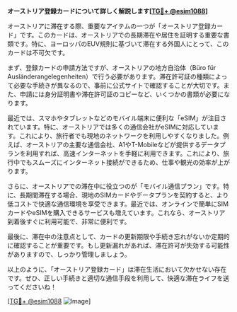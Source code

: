 **オーストリア登録カードについて詳しく解説します[[TG💪+ @esim1088](https://t.me/s/esim1088)]**

オーストリアに滞在する際、重要なアイテムの一つが「オーストリア登録カード」です。このカードは、オーストリアでの長期滞在や居住を証明する重要な書類です。特に、ヨーロッパのEUV規則に基づいて滞在する外国人にとって、このカードは不可欠です。

まず、登録カードの申請方法ですが、オーストリアの地方自治体（Büro für Ausländerangelegenheiten）で行う必要があります。滞在許可証の種類によって必要な手続きが異なるので、事前に公式サイトで確認することが大切です。また、申請には身分証明書や滞在許可証のコピーなど、いくつかの書類が必要になります。

最近では、スマホやタブレットなどのモバイル端末に便利な「eSIM」が注目されています。特に、オーストリアでは多くの通信会社がeSIMに対応しています。これにより、旅行者でも現地のネットワークを利用しやすくなりました。例えば、オーストリアの主要な通信会社、A1やT-Mobileなどが提供するデータプランを利用すれば、高速インターネットを手軽に利用できます。これにより、旅行中でもスムーズにインターネット接続ができるため、仕事や観光の効率が上がります。

さらに、オーストリアでの滞在中に役立つのが「モバイル通信プラン」です。特に、長期間滞在する場合、現地のSIMカードやデータプランを契約すると、より低コストで快適な通信環境を享受できます。最近では、オンラインで簡単にSIMカードやeSIMを購入できるサービスも増えています。これなら、オーストリア到着後すぐに利用可能で、非常に便利です。

最後に、滞在中の注意点として、カードの更新期限や手続き忘れがないか定期的に確認することが重要です。もし更新漏れがあれば、滞在許可が失効する可能性がありますので、しっかり管理しましょう。

以上のように、「オーストリア登録カード」は滞在生活において欠かせない存在です。ぜひ、正しい手続きと適切な通信手段を利用して、快適な滞在ライフを送ってくださいね！

[[TG💪+ @esim1088](https://t.me/s/esim1088) ![Image](https://i.postimg.cc/Y0z9fWf4/image.png)]